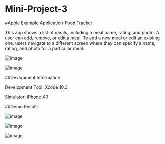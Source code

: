 # Mini-Project-3
#Apple Example Application-Food Tracker

This app shows a list of meals, including a meal name, rating, and photo. A user can add, remove, or edit a meal. To add a new meal or edit an existing one, users navigate to a different screen where they can specify a name, rating, and photo for a particular meal.

![image](https://github.com/HuShiyangchn/Mini-project-3/blob/master/image/IEDB_sim_editmeal_2x.png)


![image](https://github.com/HuShiyangchn/Mini-project-3/blob/master/image/IN_sim_navbar_2x.png)

##Devlopment Information

Development Tool: Xcode 10.3

Simulator: iPhone XR

##Demo Result:

![image](https://github.com/HuShiyangchn/Mini-project-3/blob/master/image/WX20191209-153250%402x.png)

![image](https://github.com/HuShiyangchn/Mini-project-3/blob/master/image/WX20191209-153335%402x.png)

![image](https://github.com/HuShiyangchn/Mini-project-3/blob/master/image/WX20191209-153347%402x.png)

